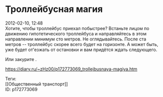 Троллейбусная магия
====================

   
 2012-02-10, 12:48   
  Хотите, чтобы троллейбус приехал побыстрее? Встаньте лицом по движению гипотетического троллейбуса и направляйтесь в этом направлении минимум сто метров. Не оглядывайтесь. После ста метров -- троллейбус скорее всего будет на горизонте. А может быть, уже будет от'езжать от остановки и вам придётся ждать следующего.   
   
 Или   закурите   .   
    
 <https://diary.ru/~zHz00/p172773069_trollejbusnaya-magiya.htm>   
   
 Теги:   
 [[Общественный транспорт]]   
 ID: p172773069